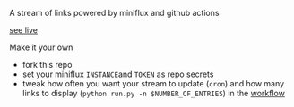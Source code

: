 A stream of links powered by miniflux and github actions

[see live](https://mauforonda.github.io/miniminiflux)

Make it your own

- fork this repo
- set your miniflux `INSTANCE`and `TOKEN` as repo secrets
- tweak how often you want your stream to update (`cron`) and how many links to display (`python run.py -n $NUMBER_OF_ENTRIES`) in the [workflow](.github/workflows/update.yml)
